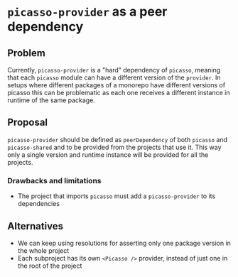 # `picasso-provider` as a peer dependency

## Problem

Currently, `picasso-provider` is a "hard" dependency of `picasso`, meaning that
each `picasso` module can have a different version of the `provider`. In setups
where different packages of a monorepo have different versions of picasso this
can be problematic as each one receives a different instance in runtime of the
same package.

## Proposal

`picasso-provider` should be defined as `peerDependency` of both `picasso` and
`picasso-shared` and to be provided from the projects that use it. This way only
a single version and runtime instance will be provided for all the projects.

### Drawbacks and limitations

- The project that imports `picasso` must add a `picasso-provider` to its
  dependencies

## Alternatives

- We can keep using resolutions for asserting only one package version in the
  whole project
- Each subproject has its own `<Picasso />` provider, instead of just one in
  the root of the project
